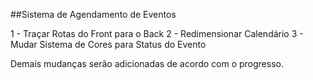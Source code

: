 ##Sistema de Agendamento de Eventos

1 - Traçar Rotas do Front para o Back
2 - Redimensionar Calendário
3 - Mudar Sistema de Cores para Status do Evento

Demais mudanças serão adicionadas de acordo com o progresso.
